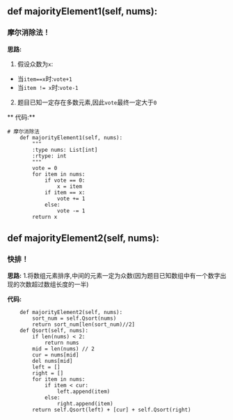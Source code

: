 ## def majorityElement1(self, nums):
### 摩尔消除法！

**思路:**
1. 假设众数为`x`:
* 当`item==x`时:`vote+1`
* 当`item != x`时:`vote-1`
2. 题目已知一定存在多数元素,因此`vote`最终一定大于`0`

** 代码:**
```
# 摩尔消除法
    def majorityElement1(self, nums):
        """
        :type nums: List[int]
        :rtype: int
        """
        vote = 0
        for item in nums:
            if vote == 0:
                x = item
            if item == x:
                vote += 1
            else:
                vote -= 1
        return x
```
## def majorityElement2(self, nums):
### 快排！

**思路:**
1.将数组元素排序,中间的元素一定为众数(因为题目已知数组中有一个数字出现的次数超过数组长度的一半)

**代码:**
```
    def majorityElement2(self, nums):
        sort_num = self.Qsort(nums)
        return sort_num[len(sort_num)//2]
    def Qsort(self, nums):
        if len(nums) < 2:
            return nums
        mid = len(nums) // 2
        cur = nums[mid]
        del nums[mid]
        left = []
        right = []
        for item in nums:
            if item < cur:
                left.append(item)
            else:
                right.append(item)
        return self.Qsort(left) + [cur] + self.Qsort(right)
```